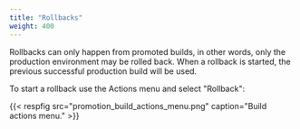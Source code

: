```yaml
---
title: "Rollbacks"
weight: 400
---
```


Rollbacks can only happen from promoted builds, in other words, only the production environment may be rolled back. When a rollback is started, the previous successful production build will be used.

To start a rollback use the Actions menu and select "Rollback":

{{< respfig src="promotion_build_actions_menu.png" caption="Build actions menu." >}}


